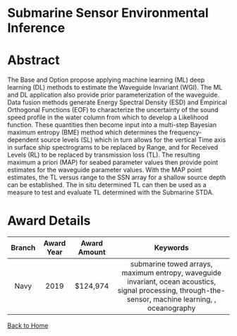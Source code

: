 
Submarine Sensor Environmental Inference
========================================

# Abstract


The Base and Option propose applying machine learning (ML) deep learning (DL) methods to estimate the Waveguide Invariant (WGI). The ML and DL application also provide prior parameterization of the waveguide. Data fusion methods generate Energy Spectral Density (ESD) and Empirical Orthogonal Functions (EOF) to characterize the uncertainty of the sound speed profile in the water column from which to develop a Likelihood function. These quantities then become input into a multi-step Bayesian maximum entropy (BME) method which determines the frequency-dependent source levels (SL) which in turn allows for the vertical Time axis in surface ship spectrograms to be replaced by Range, and for Received Levels (RL) to be replaced by transmission loss (TL). The resulting maximum a priori (MAP) for seabed parameter values then provide point estimates for the waveguide parameter values. With the MAP point estimates, the TL versus range to the SSN array for a shallow source depth can be established. The in situ determined TL can then be used as a measure to test and evaluate TL determined with the Submarine STDA.  

# Award Details

|Branch|Award Year|Award Amount|Keywords|
| :---: | :---: | :---: | :---: |
|Navy|2019|$124,974|submarine towed arrays, maximum entropy, waveguide invariant, ocean acoustics, signal processing, through-the-sensor, machine learning, , oceanography|
  
  


[Back to Home](https://github.com/chrischow/dod_sbir_awards/JH/#1994)
